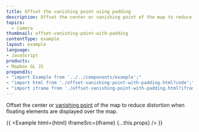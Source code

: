 ```yaml
---
title: Offset the vanishing point using padding
description: Offset the center or vanishing point of the map to reduce distortion when floating elements are displayed over the map.
topics:
  - Camera
thumbnail: offset-vanishing-point-with-padding
contentType: example
layout: example
language:
- JavaScript
products:
- Mapbox GL JS
prependJs:
- "import Example from '../../components/example';"
- "import html from './offset-vanishing-point-with-padding.html?code';"
- "import iframe from './offset-vanishing-point-with-padding.html?iframe';"
---
```


Offset the center or [vanishing point](https://en.wikipedia.org/wiki/Vanishing_point) of the map to reduce distortion when floating elements are displayed over the map.

{{ <Example html={html} iframeSrc={iframe} {...this.props} /> }}
